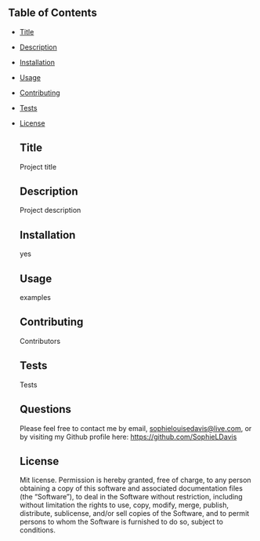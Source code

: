 
## Table of Contents 
- [Title](#Title)
- [Description](#description)
- [Installation](#installation)
- [Usage](#usage)
- [Contributing](#contributing)
- [Tests](#tests)
- [License](#license)

    ## Title 
    Project title

    ## Description
    Project description

    ## Installation
    yes

    ## Usage
    examples 

    ## Contributing
    Contributors

    ## Tests
    Tests

    ## Questions
    Please feel free to contact me by email, sophielouisedavis@live.com, or by visiting my Github profile here: https://github.com/SophieLDavis


    ## License
    Mit license. Permission is hereby granted, free of charge, to any person obtaining a copy of this software and associated documentation files (the “Software”), to deal in the Software without restriction, including without limitation the rights to use, copy, modify, merge, publish, distribute, sublicense, and/or sell copies of the Software, and to permit persons to whom the Software is furnished to do so, subject to conditions.
